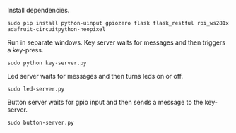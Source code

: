 Install dependencies.
```
sudo pip install python-uinput gpiozero flask flask_restful rpi_ws281x adafruit-circuitpython-neopixel
```

Run in separate windows.
Key server waits for messages and then triggers a key-press.
```
sudo python key-server.py
```

Led server waits for messages and then turns leds on or off.
```
sudo led-server.py
```

Button server waits for gpio input and then sends a message to the key-server.
```
sudo button-server.py
```